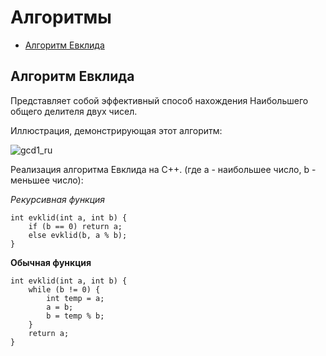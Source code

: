 # Алгоритмы
* [Алгоритм Евклида](https://github.com/k0swel/types-of-sorting/blob/algorithms/README.md#%D0%B0%D0%BB%D0%B3%D0%BE%D1%80%D0%B8%D1%82%D0%BC-%D0%B5%D0%B2%D0%BA%D0%BB%D0%B8%D0%B4%D0%B0)
## Алгоритм Евклида
Представляет собой эффективный способ нахождения Наибольшего общего делителя двух чисел.

Иллюстрация, демонстрирующая этот алгоритм:

![gcd1_ru](https://github.com/user-attachments/assets/dca2e1b0-0236-46d1-a24f-81e3eb1587e7)

Реализация алгоритма Евклида на C++. (где a - наибольшее число, b - меньшее число):

_Рекурсивная функция_
```
int evklid(int a, int b) {
    if (b == 0) return a;
    else evklid(b, a % b);
}
```

__Обычная функция__
```
int evklid(int a, int b) {
    while (b != 0) {
        int temp = a;
        a = b;
        b = temp % b;
    }
    return a;
}
```
